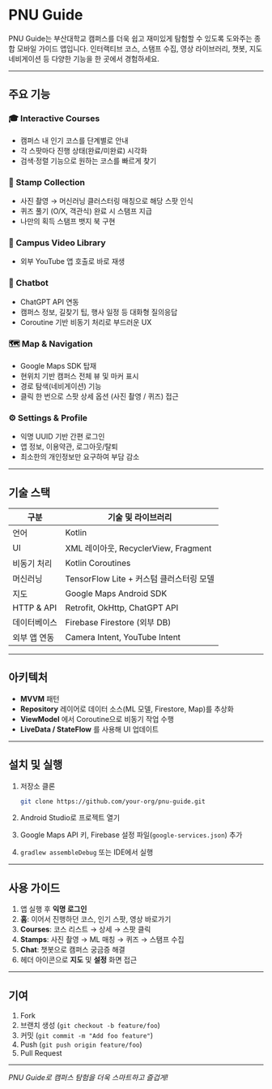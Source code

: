 # PNU Guide

PNU Guide는 부산대학교 캠퍼스를 더욱 쉽고 재미있게 탐험할 수 있도록 도와주는 종합 모바일 가이드 앱입니다. 인터랙티브 코스, 스탬프 수집, 영상 라이브러리, 챗봇, 지도 네비게이션 등 다양한 기능을 한 곳에서 경험하세요.

---

## 주요 기능

### 🎓 Interactive Courses

* 캠퍼스 내 인기 코스를 단계별로 안내
* 각 스팟마다 진행 상태(완료/미완료) 시각화
* 검색·정렬 기능으로 원하는 코스를 빠르게 찾기

### 📸 Stamp Collection

* 사진 촬영 → 머신러닝 클러스터링 매칭으로 해당 스팟 인식
* 퀴즈 풀기 (O/X, 객관식) 완료 시 스탬프 지급
* 나만의 획득 스탬프 뱃지 북 구현

### 🎥 Campus Video Library

* 외부 YouTube 앱 호출로 바로 재생

### 💬 Chatbot

* ChatGPT API 연동
* 캠퍼스 정보, 길찾기 팁, 행사 일정 등 대화형 질의응답
* Coroutine 기반 비동기 처리로 부드러운 UX

### 🗺️ Map & Navigation

* Google Maps SDK 탑재
* 현위치 기반 캠퍼스 전체 뷰 및 마커 표시
* 경로 탐색(네비게이션) 기능
* 클릭 한 번으로 스팟 상세 옵션 (사진 촬영 / 퀴즈) 접근

### ⚙️ Settings & Profile

* 익명 UUID 기반 간편 로그인
* 앱 정보, 이용약관, 로그아웃/탈퇴
* 최소한의 개인정보만 요구하여 부담 감소

---

## 기술 스택

| 구분         | 기술 및 라이브러리                       |
| ---------- | -------------------------------- |
| 언어         | Kotlin                           |
| UI         | XML 레이아웃, RecyclerView, Fragment |
| 비동기 처리     | Kotlin Coroutines                |
| 머신러닝       | TensorFlow Lite + 커스텀 클러스터링 모델   |
| 지도         | Google Maps Android SDK          |
| HTTP & API | Retrofit, OkHttp, ChatGPT API    |
| 데이터베이스     | Firebase Firestore (외부 DB)       |
| 외부 앱 연동    | Camera Intent, YouTube Intent    |

---

## 아키텍처

* **MVVM** 패턴
* **Repository** 레이어로 데이터 소스(ML 모델, Firestore, Map)를 추상화
* **ViewModel** 에서 Coroutine으로 비동기 작업 수행
* **LiveData / StateFlow** 를 사용해 UI 업데이트

---

## 설치 및 실행

1. 저장소 클론

   ```bash
   git clone https://github.com/your-org/pnu-guide.git
   ```
2. Android Studio로 프로젝트 열기
3. Google Maps API 키, Firebase 설정 파일(`google-services.json`) 추가
4. `gradlew assembleDebug` 또는 IDE에서 실행

---

## 사용 가이드

1. 앱 실행 후 **익명 로그인**
2. **홈**: 이어서 진행하던 코스, 인기 스팟, 영상 바로가기
3. **Courses**: 코스 리스트 → 상세 → 스팟 클릭
4. **Stamps**: 사진 촬영 → ML 매칭 → 퀴즈 → 스탬프 수집
5. **Chat**: 챗봇으로 캠퍼스 궁금증 해결
6. 헤더 아이콘으로 **지도** 및 **설정** 화면 접근

---

## 기여

1. Fork
2. 브랜치 생성 (`git checkout -b feature/foo`)
3. 커밋 (`git commit -m "Add foo feature"`)
4. Push (`git push origin feature/foo`)
5. Pull Request

---

*PNU Guide로 캠퍼스 탐험을 더욱 스마트하고 즐겁게!*
